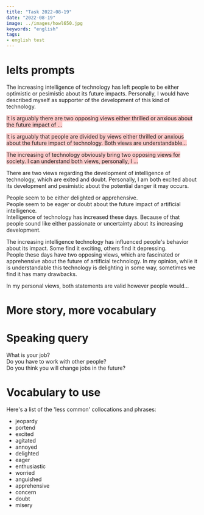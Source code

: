 ```yaml
---
title: "Task 2022-08-19"
date: "2022-08-19"
image: ../images/howl650.jpg
keywords: "english"
tags:
- english test
---
```

# Ielts prompts
The increasing intelligence of technology has left people to be either optimistic or pesimistic about its future impacts. Personally, I would have described myself as supporter of the development of this kind of technology.

<span style="background-color:#FFCCCB">It is arguably there are two opposing views either thrilled or anxious about the future impact of ...</span>

<span style="background-color:#FFCCCB">It is arguably that people are divided by views either thrilled or anxious about the future impact of technology. Both views are understandable...</span>

<span style="background-color:#FFCCCB">The increasing of technology obviously bring two opposing views for society. I can understand both views, personally, I ...</span>

There are two views regarding the development of intelligence of technology, which are exited and doubt. Personally, I am both excited about its development and pesimistic about the potential danger it may occurs.

People seem to be either delighted or apprehensive. <br> People seem to be eager or doubt about the future impact of artificial intelligence.<br> Intelligence of technology has increased these days. Because of that people sound like either passionate or uncertainty about its increasing development.

The increasing intelligence technology has influenced people's behavior about its impact. Some find it exciting, others find it depressing.<br>
People these days have two opposing views, which are fascinated or apprehensive about the future of artificial technology. In my opinion, while it is understandable this technology is delighting in some way, sometimes we find it has many drawbacks.

In my personal views, both statements are valid however people would...

# More story, more vocabulary

# Speaking query

What is your job?<br>
Do you have to work with other people?<br>
Do you think you will change jobs in the future?<br>




# Vocabulary to use
Here's a list of the 'less common' collocations and phrases:
* jeopardy
* portend
* excited
* agitated
* annoyed
* delighted
* eager
* enthusiastic
* worried
* anguished
* apprehensive
* concern
* doubt
* misery
